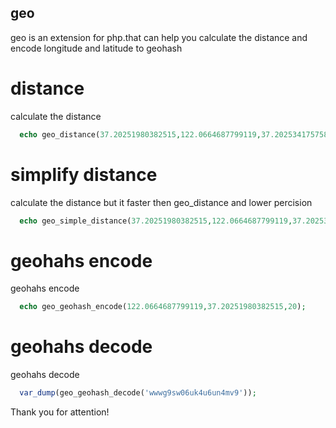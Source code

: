 ## geo

geo is an extension for php.that can help you calculate the distance and encode longitude and latitude to geohash

# distance
calculate the distance
```php
  echo geo_distance(37.20251980382515,122.0664687799119,37.20253417575888,122.0664418307466);
```

# simplify distance
calculate the distance but it faster then geo_distance and lower percision
```php
  echo geo_simple_distance(37.20251980382515,122.0664687799119,37.20253417575888,122.0664418307466);
```

# geohahs encode
geohahs encode
```php
  echo geo_geohash_encode(122.0664687799119,37.20251980382515,20);
```

# geohahs decode
geohahs decode
```php
  var_dump(geo_geohash_decode('wwwg9sw06uk4u6un4mv9'));
```

Thank you for attention!
